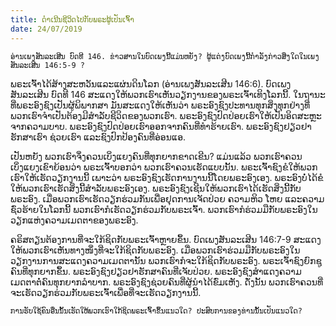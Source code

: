 ```yaml
---
title: ດຳເນີນຊີວິດໄປກັບພຣະຜູ້ເປັນເຈົ້າ
date: 24/07/2019
---
```


`ອ່ານເພງສັນລະເສີນ ບົດທີ 146. ຂ່າວສານໃນບົດເພງນີ້ແມ່ນຫຍັງ? ຜູ້ແຕ່ງບົດເພງນີ້ກຳລັງກ່າວສິ່ງໃດໃນເພງສັນລະເສີນ 146:5-9 ?`

ພຣະເຈົ້າໄດ້ສ້າງສະຫວັນແລະແຜ່ນດິນໂລກ (ອ່ານເພງສັນລະເສີນ 146:6). ບົດເພງສັນລະເສີນ ບົດທີ 146 ສະແດງໃຫ້ພວກເຮົາເຫັນວຽກງານຂອງພຣະເຈົ້າເທິງໂລກນີ້. ໃນຖານະທີ່ພຣະອົງຊົງເປັນຜູ້ພິພາກສາ ມັນສະແດງໃຫ້ເຫັນວ່າ ພຣະອົງຊົງປະທານທຸກສິ່ງທຸກຢ່າງທີ່ພວກເຮົາຈຳເປັນຕ້ອງມີສຳລັບຊີວິດຂອງພວກເຮົາ. ພຣະອົງຊົງປົດປ່ອຍເຮົາໃຫ້ເປັນອິດສະຫຼະຈາກຄວາມບາບ. ພຣະອົງຊົງປົດປ່ອຍເຮົາອອກຈາກຄົນທີ່ທຳຮ້າຍເຮົາ. ພຣະອົງຊົງຢຽວຢາຮັກສາເຮົາ ຊ່ວຍເຮົາ ແລະຊົງປົກປ້ອງຄົນທີ່ອ່ອນແອ.

ເປັນຫຍັງ ພວກເຮົາຈຶ່ງຄວນເບິ່ງແຍງຄົນທີ່ທຸກຍາກຂາດເຂີນ? ແມ່ນແລ້ວ ພວກເຮົາຄວນເບິ່ງແຍງເຂົາຍ້ອນວ່າ ພຣະເຈົ້າບອກວ່າ ພວກເຮົາຄວນເຮັດແບບນັ້ນ. ພຣະເຈົ້າຊົງຂໍໃຫ້ພວກເຮົາໃຫ້ເຮັດວຽກງານນີ້ ເພາະວ່າ ພຣະອົງຊົງເຮັດການງານນີ້ໂດຍພຣະອົງເອງ. ພຣະອົງບໍ່ໄດ້ຂໍໃຫ້ພວກເຮົາເຮັດສິ່ງນີ້ສຳລັບພຣະອົງເອງ. ພຣະອົງຊົງເຊີນໃຫ້ພວກເຮົາໄດ້ເຮັດສິ່ງນີ້ກັບພຣະອົງ. ເມື່ອພວກເຮົາເຮັດວຽກຮ່ວມກັນເພື່ອຢຸດການເຈັດປ່ວຍ ຄວາມຫິວ ໂຫຍ ແລະຄວາມຊົ່ວຮ້າຍໃນໂລກນີ້ ພວກເຮົາກໍເຮັດວຽກຮ່ວມກັບພຣະເຈົ້າ. ພວກເຮົາກໍຮ່ວມມືກັບພຣະອົງໃນວຽກແຫ່ງຄວາມເມດຕາຂອງພຣະອົງ.

ຄຣິສຕຽນຕ້ອງການທີ່ຈະໃກ້ຊິດກັບພຣະເຈົ້າຫຼາຍຂຶ້ນ. ບົດເພງສັນລະເສີນ 146:7-9 ສະແດງໃຫ້ພວກເຮົາເຫັນທາງໜຶ່ງທີ່ຈະໃກ້ຊິດກັບພຣະອົງ. ເມື່ອພວກເຮົາຮ່ວມມືກັບພຣະອົງໃນວຽກງານການສະແດງຄວາມເມດຕານັ້ນ ພວກເຮົາກໍຈະໃກ້ຊິດກັບພຣະອົງ. ພຣະເຈົ້າຊົງຍົກຊູຄົນທີ່ທຸກຍາກຂຶ້ນ. ພຣະອົງຊົງຢຽວຢາຮັກສາຄົນທີ່ເຈັບປ່ວຍ. ພຣະອົງຊົງສຳແດງຄວາມເມດຕາຕໍ່ຄົນທຸກຍາກລຳບາກ. ພຣະອົງຊົງຊ່ວຍຄົນທີ່ຜູ້ນຳໄດ້ຂົ່ມເຫັງ. ດັ່ງນັ້ນ ພວກເຮົາຄວນທີ່ຈະເຮັດວຽກຮ່ວມກັບພຣະເຈົ້າເພື່ອທີ່ຈະເຮັດວຽກງານນີ້.

`ການຮັບໃຊ້ຄົນອື່ນນັ້ນເຮັດໃຫ້ພວກເຮົາໃກ້ຊິດພຣະເຈົ້າຂຶ້ນແນວໃດ? ປະສົບການຂອງທ່ານນັ້ນເປັນແນວໃດ?`